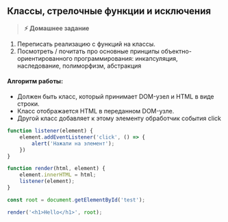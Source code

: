 
## Классы, стрелочные функции и исключения

> **⚡️ Домашнее задание**
1. Переписать реализацию с функций на классы.
2. Посмотреть / почитать про основные принципы объектно-ориентированного программирования: инкапсуляция, наследование, полиморфизм, абстракция

#### Алгоритм работы: 
- Должен быть класс, который принимает DOM-узел и HTML в виде строки. 
- Класс отображается HTML в переданном DOM-узле. 
- Другой класс добавляет к этому элементу обработчик события click

```js
function listener(element) {
	element.addEventListener('click', () => {
		alert('Нажали на элемент');
	})
}

function render(html, element) {
	element.innerHTML = html;
	listener(element);
}

const root = document.getElementById('test');

render('<h1>Hello</h1>', root);
```